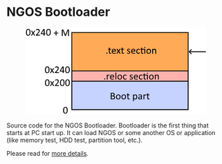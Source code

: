 NGOS Bootloader
===============

<p align="center">
    <img src="https://github.com/Gris87/ngos/blob/master/src/os/bootloader/Image%20structure.png?raw=true" alt="Image structure"/>
</p>

Source code for the NGOS Bootloader. Bootloader is the first thing that starts at PC start up. It can load NGOS or some another OS or application (like memory test, HDD test, partition tool, etc.).

Please read for [more details](../../../docs/0.%20Intro/6.%20Source%20code/1.%20NGOS/5.%20Bootloader/README.md).
